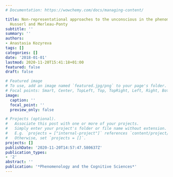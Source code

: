 ```yaml
---
# Documentation: https://wowchemy.com/docs/managing-content/

title: Non-representational approaches to the unconscious in the phenomenology of
  Husserl and Merleau-Ponty
subtitle: ''
summary: ''
authors:
- Anastasia Kozyreva
tags: []
categories: []
date: '2018-01-01'
lastmod: 2020-11-20T15:41:18+01:00
featured: false
draft: false

# Featured image
# To use, add an image named `featured.jpg/png` to your page's folder.
# Focal points: Smart, Center, TopLeft, Top, TopRight, Left, Right, BottomLeft, Bottom, BottomRight.
image:
  caption: ''
  focal_point: ''
  preview_only: false

# Projects (optional).
#   Associate this post with one or more of your projects.
#   Simply enter your project's folder or file name without extension.
#   E.g. `projects = ["internal-project"]` references `content/project/deep-learning/index.md`.
#   Otherwise, set `projects = []`.
projects: []
publishDate: '2020-11-20T14:57:47.580637Z'
publication_types:
- '2'
abstract: ''
publication: '*Phenomenology and the Cognitive Sciences*'
---
```

